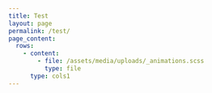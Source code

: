 ```yaml
---
title: Test
layout: page
permalink: /test/
page_content:
  rows:
    - content:
        - file: /assets/media/uploads/_animations.scss
          type: file
      type: cols1
---
```


